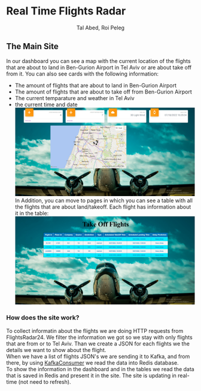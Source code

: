 # Real Time Flights Radar
<p align="center">
    Tal Abed, Roi Peleg
</p>

## The Main Site
In our dashboard you can see a map with the current location of the flights that are about to land in Ben-Gurion Airport in Tel Aviv or are about take off from it. You can also see cards with the following information:
- The amount of flights that are about to land in Ben-Gurion Airport
- The amount of flights that are about to take off from Ben-Gurion Airport
- The current temparature and weather in Tel Aviv
- the current time and date
![](Images/dashboard_Image.jpeg)
In Addition, you can move to pages in which you can see a table with all the flights that are about land/takeoff. Each flight has information about it in the table:
![](Images/Table_Image.jpeg)
### How does the site work?
To collect informatin about the flights we are doing HTTP requests from FlightsRadar24. We filter the information we got so we stay with only flights that are from or to Tel Aviv. Than we create a JSON for each flights we the details we want to show about the flight.<br />
When we have a list of flights JSON's we are sending it to Kafka, and from there, by using [KafkaConsumer](https://github.com/RoiPeleg/TLV-Flights-Predictions/blob/main/Dashboard_Server/Model/kafkaConsumer.js) we read the data into Redis database.<br />
To show the information in the dashboard and in the tables we read the data that is saved in Redis and present it in the site. The site is updating in real-time (not need to refresh).
